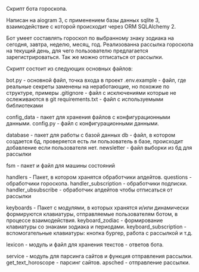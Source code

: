 Скрипт бота гороскопа.

Написан на aiogram 3, c применением базы данных sqlite 3, взаимодействие с которой
происходит через ORM SQLAlchemy 2.

Бот умеет составлять гороскоп по выбранному знаку зодиака на сегодня, завтра, неделю,
месяц, год.
Реализованна рассылка гороскопа на текущий день, для чего пользователю предлагается
зарегистрироваться. Так же можно отписаться от рассылки.

Скрипт состоит из следующих основных файлов:

bot.py - основной файл, точка входа в проект
.env.example - файл, где реальные секреты заменены на неработающие, но похожие по структуре, 
примеры
.gitignore - файл с исключениями которые не ослеживаются в git
requirements.txt - файл с используемыми библиотеками

config_data - пакет для хранения файлов с конфигурационными данными.
config.py - файл с конфигурационными данными.

database - пакет для работы с базой данных
db - файл, в котором создается бд, проверяется есть ли пользователь в базе, происходит
добавление если пользователя нет.
newsletter - файл выборки из бд для рассылки

fsm - пакет и файл для машины состояний

handlers - Пакет, в котором хранятся обработчики апдейтов.
questions - обработчики гороскопа.
handler_subscription - обработчики подписки.
handler_ubsubscribe - обработчик апдейтов чтобы отписаться от рассылки

keyboards - Пакет с модулями, в которых хранятся и/или динамически 
формируются клавиатуры, отправляемые пользователям ботом, 
в процессе взаимодействия.
keyboard_zodiac - формирование клавиатуры со знаками зодиака и периодами.
keyboard_subscription - вспомогательные клавиатуры: кнопка бургер, работа с рассылкой и т.д.

lexicon - модуль и файл для хранения текстов - ответов бота.

service - модуль для парсинга сайтов и функция отправления рассылки.
get_text_horoscope - парсинг сайтов.
apsched - отправление рассылки.





